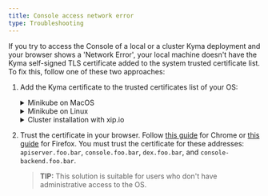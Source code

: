 ```yaml
---
title: Console access network error
type: Troubleshooting
---
```


If you try to access the Console of a local or a cluster Kyma deployment and your browser shows a 'Network Error', your local machine doesn't have the Kyma self-signed TLS certificate added to the system trusted certificate list.
To fix this, follow one of these two approaches:

1. Add the Kyma certificate to the trusted certificates list of your OS:

    <div tabs>
      <details>
      <summary>
      Minikube on MacOS
      </summary>

      ```
      sudo security add-trusted-cert -d -r trustRoot -k /Library/Keychains/System.keychain {PATH_TO_CERT}
      ```
      </details>
      <details>
      <summary>
      Minikube on Linux
      </summary>

      ```
      certutil -d sql:$HOME/.pki/nssdb -A -t "P,," -n {CERT_DISPLAYNAME} -i {PATH_TO_CERT}
      ```
      </details>
      <details>
      <summary>
      Cluster installation with xip.io
      </summary>

      Run this command after you install Kyma on your GKE or AKS cluster:

      ```
      tmpfile=$(mktemp /tmp/temp-cert.XXXXXX) \
      && kubectl get configmap net-global-overrides -n kyma-installer -o jsonpath='{.data.global\.ingress\.tlsCrt}' | base64 --decode > $tmpfile \
      && sudo security add-trusted-cert -d -r trustRoot -k /Library/Keychains/System.keychain $tmpfile \
      && rm $tmpfile
      ```
      </details>
    </div>

2. Trust the certificate in your browser. Follow [this guide](https://stackoverflow.com/questions/7580508/getting-chrome-to-accept-self-signed-localhost-certificate) for Chrome or [this guide](https://support.mozilla.org/en-US/kb/error-codes-secure-websites?redirectslug=troubleshoot-SEC_ERROR_UNKNOWN_ISSUER&redirectlocale=en-US#w_self-signed-certificate) for Firefox. You must trust the certificate for these addresses: `apiserver.foo.bar`, `console.foo.bar`, `dex.foo.bar`, and `console-backend.foo.bar`.

    >**TIP:** This solution is suitable for users who don't have administrative access to the OS.
